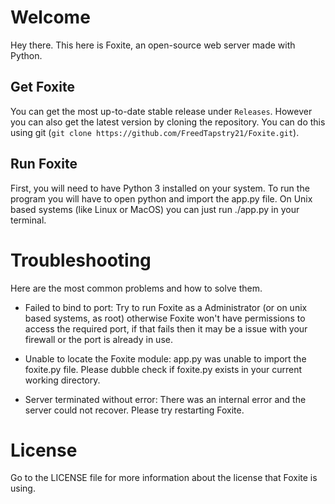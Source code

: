 # Welcome
Hey there. 
This here is Foxite, an open-source web server made with Python.

## Get Foxite
You can get the most up-to-date stable release under `Releases`.
However you can also get the latest version by cloning the repository. You can do this using git (`git clone https://github.com/FreedTapstry21/Foxite.git`).

## Run Foxite
First, you will need to have Python 3 installed on your system.
To run the program you will have to open python and import the app.py file. On Unix based systems (like Linux or MacOS) you can just run ./app.py in your terminal.

# Troubleshooting
Here are the most common problems and how to solve them.

- Failed to bind to port:
Try to run Foxite as a Administrator (or on unix based systems, as root) otherwise Foxite won't have permissions to access the required port, if that fails then it may be a issue with your firewall or the port is already in use.

- Unable to locate the Foxite module:
app.py was unable to import the foxite.py file. Please dubble check if foxite.py exists in your current working directory.

- Server terminated without error:
There was an internal error and the server could not recover. Please try restarting Foxite.

# License
Go to the LICENSE file for more information about the license that Foxite is using.
